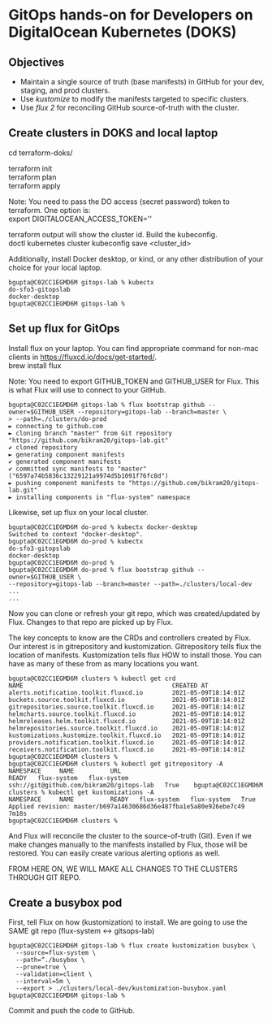 # GitOps hands-on for Developers on DigitalOcean Kubernetes (DOKS)

## Objectives
- Maintain a single source of truth (base manifests) in GitHub for your dev, staging, and prod clusters.
- Use *kustomize* to modify the manifests targeted to specific clusters.
- Use *flux 2* for reconciling GitHub source-of-truth with the cluster.

## Create clusters in DOKS and local laptop 

cd terraform-doks/


terraform init</br>
terraform plan</br>
terraform apply


Note: You need to pass the DO access (secret password) token to terraform. One option is:</br>
export DIGITALOCEAN_ACCESS_TOKEN='<your secret token>'


terraform output will show the cluster id. Build the kubeconfig.</br>
doctl kubernetes cluster kubeconfig save <cluster_id>


Additionally, install Docker desktop, or kind, or any other distribution of your choice for your local laptop.

```
bgupta@C02CC1EGMD6M gitops-lab % kubectx
do-sfo3-gitopslab
docker-desktop
bgupta@C02CC1EGMD6M gitops-lab % 
```


## Set up flux for GitOps

Install flux on your laptop. You can find appropriate command for non-mac clients in https://fluxcd.io/docs/get-started/. </br>
brew install flux 

Note: You need to export GITHUB_TOKEN and GITHUB_USER for Flux. This is what Flux will use to connect to your GitHub. 

```
bgupta@C02CC1EGMD6M gitops-lab % flux bootstrap github --owner=$GITHUB_USER --repository=gitops-lab --branch=master \
> --path=./clusters/do-prod
► connecting to github.com
► cloning branch "master" from Git repository "https://github.com/bikram20/gitops-lab.git"
✔ cloned repository
► generating component manifests
✔ generated component manifests
✔ committed sync manifests to "master" ("6597a74b5836c13229121a9974d5b1091f76fc8d")
► pushing component manifests to "https://github.com/bikram20/gitops-lab.git"
► installing components in "flux-system" namespace
```

Likewise, set up flux on your local cluster.

```
bgupta@C02CC1EGMD6M do-prod % kubectx docker-desktop
Switched to context "docker-desktop".
bgupta@C02CC1EGMD6M do-prod % kubectx
do-sfo3-gitopslab
docker-desktop
bgupta@C02CC1EGMD6M do-prod % 
bgupta@C02CC1EGMD6M do-prod % flux bootstrap github --owner=$GITHUB_USER \
--repository=gitops-lab --branch=master --path=./clusters/local-dev
...
...
```

Now you can clone or refresh your git repo, which was created/updated by Flux. Changes to that repo are picked up by Flux.

The key concepts to know are the CRDs and controllers created by Flux. Our interest is in gitrepository and kustomization. Gitrepository tells flux the location of manifests. Kustomization tells flux HOW to install those. You can have as many of these from as many locations you want. 

```
bgupta@C02CC1EGMD6M clusters % kubectl get crd
NAME                                         CREATED AT
alerts.notification.toolkit.fluxcd.io        2021-05-09T18:14:01Z
buckets.source.toolkit.fluxcd.io             2021-05-09T18:14:01Z
gitrepositories.source.toolkit.fluxcd.io     2021-05-09T18:14:01Z
helmcharts.source.toolkit.fluxcd.io          2021-05-09T18:14:01Z
helmreleases.helm.toolkit.fluxcd.io          2021-05-09T18:14:01Z
helmrepositories.source.toolkit.fluxcd.io    2021-05-09T18:14:01Z
kustomizations.kustomize.toolkit.fluxcd.io   2021-05-09T18:14:01Z
providers.notification.toolkit.fluxcd.io     2021-05-09T18:14:01Z
receivers.notification.toolkit.fluxcd.io     2021-05-09T18:14:01Z
bgupta@C02CC1EGMD6M clusters % 
bgupta@C02CC1EGMD6M clusters % kubectl get gitrepository -A
NAMESPACE     NAME          URL                                        READY   flux-system   flux-system   ssh://git@github.com/bikram20/gitops-lab   True    bgupta@C02CC1EGMD6M clusters % kubectl get kustomizations -A
NAMESPACE     NAME          READY   flux-system   flux-system   True    Applied revision: master/b697a14630686d36e487fba1e5a80e926ebe7c49   7m18s
bgupta@C02CC1EGMD6M clusters % 
```

And Flux will reconcile the cluster to the source-of-truth (Git). Even if we make changes manually to the manifests installed by Flux, those will be restored. You can easily create various alerting options as well.

FROM HERE ON, WE WILL MAKE ALL CHANGES TO THE CLUSTERS THROUGH GIT REPO.

## Create a busybox pod
First, tell Flux on how (kustomization) to install. We are going to use the SAME git repo (flux-system <-> gitsops-lab)

```
bgupta@C02CC1EGMD6M gitops-lab % flux create kustomization busybox \
  --source=flux-system \
  --path=“./busybox \
  --prune=true \
  --validation=client \
  --interval=5m \
  --export > ./clusters/local-dev/kustomization-busybox.yaml
bgupta@C02CC1EGMD6M gitops-lab % 
```

Commit and push the code to GitHub.

